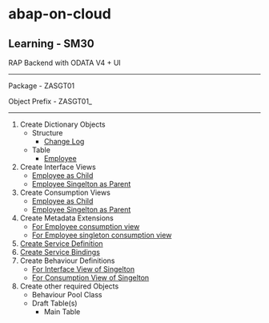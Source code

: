 # abap-on-cloud
## Learning - SM30
RAP Backend with ODATA V4 + UI
___
Package - ZASGT01

Object Prefix - ZASGT01_
___

1. Create Dictionary Objects
   - Structure
     - [Change Log](/source_copy/Dictionary/Structures/zasgt01_st_change_log.md)
   - Table
     - [Employee](/source_copy/Dictionary/Database%20Tables/zasgt01_employee.md)
2. Create Interface Views
   -    [Employee as Child](/source_copy//Core%20Data%20Services/Data%20Definitions/ZASGT01_CDS_IF_EMPLOYEE.md)
   -    [Employee Singelton as Parent](/source_copy/Core%20Data%20Services/Data%20Definitions/ZASGT01_CDS_IF_S_EMPLOYEE.md)
3. Create Consumption Views
   -    [Employee as Child](/source_copy//Core%20Data%20Services/Data%20Definitions/ZASGT01_CDS_C_EMPLOYEE.md)
   -    [Employee Singelton as Parent](/source_copy/Core%20Data%20Services/Data%20Definitions/ZASGT01_CDS_C_S_EMPLOYEE.md)
4. Create Metadata Extensions
   -    [For Employee consumption view](/source_copy//Core%20Data%20Services/Metadata%20Extensions/ZASGT01_CDS_M_EMPLOYEE.md)
   -    [For Employee singleton consumption view](/source_copy/Core%20Data%20Services/Metadata%20Extensions/ZASGT01_CDS_M_S_EMPLOYEE.md)
5. [Create Service Definition](/source_copy/Business%20Services/Service%20Definitions/ZASGT01_SD_EMPLOYEE.md)
6. [Create Service Bindings](/source_copy/Business%20Services/Service%20Bindings/ZASGT01_SD_EMPLOYEE.md)
7. Create Behaviour Definitions
    -   [For Interface View of Singelton](/source_copy/Core%20Data%20Services/Behaviour%20Definitions/ZASGT01_CDS_IF_S_EMPLOYEE.md)
    -   [For Consumption View of Singelton](/source_copy/Core%20Data%20Services/Behaviour%20Definitions/ZASGT01_CDS_C_S_EMPLOYEE.md)
8.  Create other required Objects
    -   Behaviour Pool Class
    -   Draft Table(s)
        -    Main Table